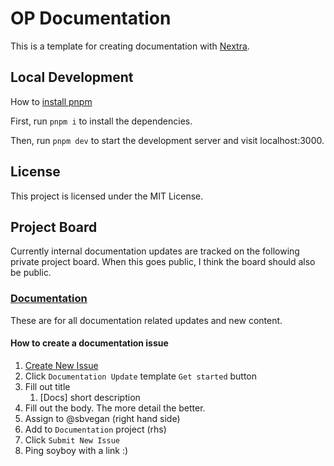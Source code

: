 #  OP Documentation

This is a template for creating documentation with [Nextra](https://nextra.site).

## Local Development

How to [install pnpm](https://pnpm.io/installation)

First, run `pnpm i` to install the dependencies.

Then, run `pnpm dev` to start the development server and visit localhost:3000.

## License

This project is licensed under the MIT License.

## Project Board

Currently internal documentation updates are tracked on the following private project board. When this goes public, I think the board should also be public.

### [Documentation](https://github.com/orgs/ethereum-optimism/projects/43/views/1)

These are for all documentation related updates and new content. 

#### How to create a documentation issue

1. [Create New Issue](https://github.com/ethereum-optimism/developer-support/issues/new/choose)
1. Click `Documentation Update` template `Get started` button
1. Fill out title 
    1. [Docs] short description
1. Fill out the body. The more detail the better.
1. Assign to @sbvegan (right hand side)
1. Add to `Documentation` project (rhs)
1. Click `Submit New Issue`
1. Ping soyboy with a link :)
